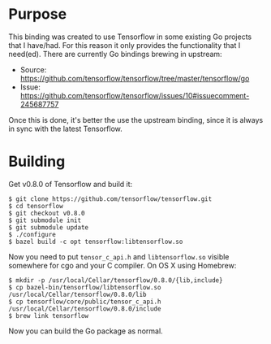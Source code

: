 # Purpose

This binding was created to use Tensorflow in some existing Go projects that I
have/had. For this reason it only provides the functionality that I need(ed).
There are currently Go bindings brewing in upstream:

  * Source: https://github.com/tensorflow/tensorflow/tree/master/tensorflow/go
  * Issue: https://github.com/tensorflow/tensorflow/issues/10#issuecomment-245687757

Once this is done, it's better the use the upstream binding, since it is always
in sync with the latest Tensorflow.

# Building

Get v0.8.0 of Tensorflow and build it:

~~~{.bash}
$ git clone https://github.com/tensorflow/tensorflow.git
$ cd tensorflow
$ git checkout v0.8.0
$ git submodule init
$ git submodule update
$ ./configure
$ bazel build -c opt tensorflow:libtensorflow.so
~~~

Now you need to put `tensor_c_api.h` and `libtensorflow.so` visible somewhere for cgo
and your C compiler. On OS X using Homebrew:

~~~{.bash}
$ mkdir -p /usr/local/Cellar/tensorflow/0.8.0/{lib,include}
$ cp bazel-bin/tensorflow/libtensorflow.so /usr/local/Cellar/tensorflow/0.8.0/lib
$ cp tensorflow/core/public/tensor_c_api.h /usr/local/Cellar/tensorflow/0.8.0/include
$ brew link tensorflow
~~~

Now you can build the Go package as normal.
